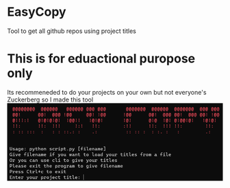 # EasyCopy
Tool to get all github repos using project titles
# This is for eduactional puropose only
Its recommeneded to do your projects on your own but not everyone's Zuckerberg so I made this tool
![Screenshot](easycopy.png)
